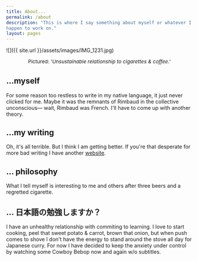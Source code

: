 ```yaml
---
title: About...
permalink: /about
description: "This is where I say something about myself or whatever I
happen to work on."
layout: pages
---
```


<style>
img {
    width: 180px;
    margin: 3rem auto 0 auto;
}
p.pic {
    margin: auto;
    margin-bottom: 2rem;
    text-align: center;
    font-size: 0.85rem;
}
</style>

![]({{ site.url }}/assets/images/IMG_1231.jpg)
<p class="pic">Pictured: <em>'Unsustainable relationship to cigarettes & coffee.'</em></p> 

## ...myself #

For some reason too restless to write in my native language, it just never clicked for me. Maybe it was the remnants of Rimbaud in the collective unconscious― wait, Rimbaud was French. I'll have to come up with another theory.

## ...my writing #

Oh, it's all terrible. But I think I am getting better. If you're that desperate for more bad writing I have another [website](https://julietstomb.xyz).

## ... philosophy #

What I tell myself is interesting to me and others after three beers and a regretted cigarette.

## ... 日本語の勉強しますか？

I have an unhealthy relationship with commiting to learning. I love to start cooking, peel that sweet potato & carrot, brown that onion, but when push comes to shove I don't have the energy to stand around the stove all day for Japanese curry. For now I have decided to keep the anxiety under control by watching some Cowboy Bebop now and again w/o subtitles.

